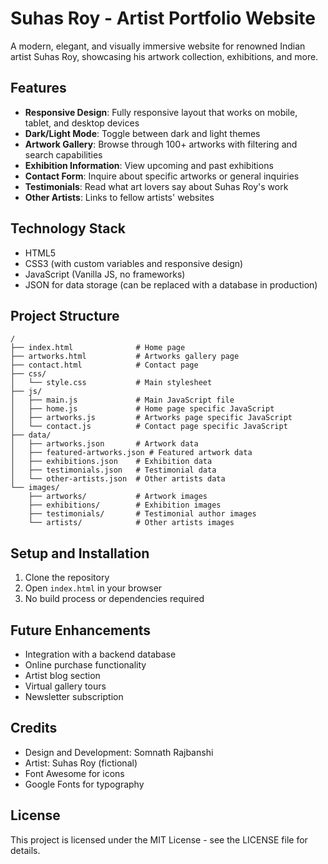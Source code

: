 # Suhas Roy - Artist Portfolio Website

A modern, elegant, and visually immersive website for renowned Indian artist Suhas Roy, showcasing his artwork collection, exhibitions, and more.

## Features

- **Responsive Design**: Fully responsive layout that works on mobile, tablet, and desktop devices
- **Dark/Light Mode**: Toggle between dark and light themes
- **Artwork Gallery**: Browse through 100+ artworks with filtering and search capabilities
- **Exhibition Information**: View upcoming and past exhibitions
- **Contact Form**: Inquire about specific artworks or general inquiries
- **Testimonials**: Read what art lovers say about Suhas Roy's work
- **Other Artists**: Links to fellow artists' websites

## Technology Stack

- HTML5
- CSS3 (with custom variables and responsive design)
- JavaScript (Vanilla JS, no frameworks)
- JSON for data storage (can be replaced with a database in production)

## Project Structure

```
/
├── index.html              # Home page
├── artworks.html           # Artworks gallery page
├── contact.html            # Contact page
├── css/
│   └── style.css           # Main stylesheet
├── js/
│   ├── main.js             # Main JavaScript file
│   ├── home.js             # Home page specific JavaScript
│   ├── artworks.js         # Artworks page specific JavaScript
│   └── contact.js          # Contact page specific JavaScript
├── data/
│   ├── artworks.json       # Artwork data
│   ├── featured-artworks.json # Featured artwork data
│   ├── exhibitions.json    # Exhibition data
│   ├── testimonials.json   # Testimonial data
│   └── other-artists.json  # Other artists data
└── images/
    ├── artworks/           # Artwork images
    ├── exhibitions/        # Exhibition images
    ├── testimonials/       # Testimonial author images
    └── artists/            # Other artists images
```

## Setup and Installation

1. Clone the repository
2. Open `index.html` in your browser
3. No build process or dependencies required

## Future Enhancements

- Integration with a backend database
- Online purchase functionality
- Artist blog section
- Virtual gallery tours
- Newsletter subscription

## Credits

- Design and Development: Somnath Rajbanshi
- Artist: Suhas Roy (fictional)
- Font Awesome for icons
- Google Fonts for typography

## License

This project is licensed under the MIT License - see the LICENSE file for details. 
